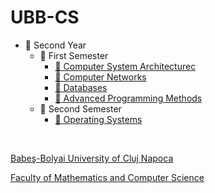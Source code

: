 # UBB-CS
<ul>
  <li>📂 Second Year
    <ul>
      <li>📂 First Semester 
        <ul>
          <li>
            <a href="https://github.com/titoakapiticutzudegradina/Assembly">
              💾 Computer System Architecturec 
            </a>
          </li>
          <li>
            <a href="https://github.com/titoakapiticutzudegradina/Computer_Networks">
              💾 Computer Networks
            </a>
          </li>
          <li>
            <a href="https://github.com/titoakapiticutzudegradina/DataBases">
              💾 Databases
            </a>
          </li>
          <li>
            <a href="https://github.com/titoakapiticutzudegradina/Java">
              💾 Advanced Programming Methods
            </a>
          </li>
        </ul>
      </li>
      <li>📁 Second Semester
        <ul>
          <li>
            <a href="https://github.com/titoakapiticutzudegradina/Operating_Systems">
              💾 Operating Systems
            </a>
          </li>
        </ul>
      </li>
    </ul>
  </li>
</ul>


<br>
<a href="http://www.cs.ubbcluj.ro">
<p> Babeş-Bolyai University of Cluj Napoca </p>
<p> Faculty of Mathematics and Computer Science </p>
</a>
<br>
              
